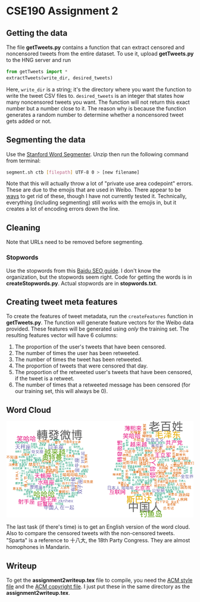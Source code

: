 # CSE190 Assignment 2

<!-- ## TODO List -->
<!-- 1. Validation error plots -->
<!-- 2. Time series chart of censored/total tweets over time (by day or by week?) -->
<!-- 3. Other models e.g. kNN? -->
<!-- 4. Making some sort of baseline from the [original paper](http://www.computer.org/csdl/mags/ic/2013/03/mic2013030042-abs.html). -->
<!-- 5. Adding word cloud of noncensored tweets. -->
<!-- 6. Adding user attributes e.g. province, gender, verified status, etc. -->
<!-- 7. Translating word clouds (this should literally be the last thing to possibly do). -->

## Getting the data
The file **getTweets.py** contains a function that can extract censored and noncensored tweets from the entire dataset. To use it, upload **getTweets.py** to the HNG server and run
```python
from getTweets import *
extractTweets(write_dir, desired_tweets)
```
Here, `write_dir` is a string; it's the directory where you want the function to write the tweet CSV files to. `desired_tweets` is an integer that states how many noncensored tweets you want. The function will not return this exact number but a number close to it. The reason why is because the function generates a random number to determine whether a noncensored tweet gets added or not. 

## Segmenting the data
Use the [Stanford Word Segmenter](http://nlp.stanford.edu/software/segmenter.shtml). Unzip then run the following command from terminal:
```bash
segment.sh ctb [filepath] UTF-8 0 > [new filename]
```
Note that this will actually throw a lot of "private use area codepoint" errors. These are due to the emojis that are used in Weibo. There appear to be [ways](http://stackoverflow.com/questions/10890261/how-to-match-a-emoticon-in-sentence-with-regular-expressions) to get rid of these, though I have not currently tested it. Technically, everything (including segmenting) still works with the emojis in, but it creates a lot of encoding errors down the line.

## Cleaning
Note that URLs need to be removed before segmenting.
### Stopwords
Use the stopwords from this [Baidu SEO guide](http://www.baiduguide.com/baidu-stopwords/). I don't know the organization, but the stopwords seem right. Code for getting the words is in **createStopwords.py**. Actual stopwords are in **stopwords.txt**.

## Creating tweet meta features
To create the features of tweet metadata, run the `createFeatures` function in **getTweets.py**. The function will generate feature vectors for the Weibo data provided. These features will be generated using *only* the training set. The resulting features vector will have 6 columns:

1. The proportion of the user's tweets that have been censored.
2. The number of times the user has been retweeted.
3. The number of times the tweet has been retweeted.
4. The proportion of tweets that were censored that day.
5. The proportion of the retweeted user's tweets that have been censored, if the tweet is a retweet.
6. The number of times that a retweeted message has been censored (for our training set, this will always be 0).

## Word Cloud
![Word cloud of censored tweets](https://github.com/brtsay/CSE190_Assignment2/blob/master/wc.png)

The last task (if there's time) is to get an English version of the word cloud. Also to compare the censored tweets with the non-censored tweets. "Sparta" is a reference to 十八大, the 18th Party Congress. They are almost homophones in Mandarin.

## Writeup
To get the **assignment2writeup.tex** file to compile, you need the [ACM style file](http://www.acm.org/publications/article-templates/sig-alternate-05-2015.cls) and the [ACM copyright file](http://www.acm.org/publications/article-templates/acmcopyright.sty). I just put these in the same directory as the **assignment2writeup.tex**.

